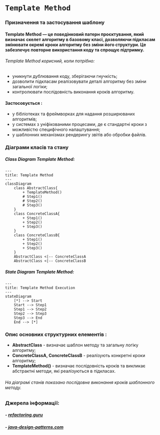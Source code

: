 # `Template Method`

### Призначення та застосування шаблону

#### **Template Method** — це поведінковий патерн проєктування, який визначає скелет алгоритму в базовому класі, дозволяючи підкласам змінювати окремі кроки алгоритму без зміни його структури. Це забезпечує повторне використання коду та спрощує підтримку.

###### Template Method корисний, коли потрібно:

- уникнути дублювання коду, зберігаючи гнучкість;
- дозволити підкласам реалізовувати деталі алгоритму без зміни загальної логіки;
- контролювати послідовність виконання кроків алгоритму.

#### **Застосовується :**

- у бібліотеках та фреймворках для надання розширюваних алгоритмів;
- у системах з уніфікованими процесами, де є стандартні кроки з можливістю специфічного налаштування;
- у шаблонних механізмах рендерингу звітів або обробки файлів.

### Діаграми класів та стану

##### Class Diagram Template Method:

```mermaid
---
title: Template Method
---
classDiagram
    class AbstractClass{
        + TemplateMethod()
        # Step1()
        # Step2()
        # Step3()
    }
    class ConcreteClassA{
        + Step1()
        + Step2()
        + Step3()
    }
    class ConcreteClassB{
        + Step1()
        + Step2()
        + Step3()
    }
    AbstractClass <|-- ConcreteClassA
    AbstractClass <|-- ConcreteClassB
```

##### State Diagram Template Method:

```mermaid
---
title: Template Method Execution
---
stateDiagram
    [*] --> Start
    Start --> Step1
    Step1 --> Step2
    Step2 --> Step3
    Step3 --> End
    End --> [*]
```

### Опис основних структурних елементів :

- **AbstractClass** - визначає шаблон методу та загальну логіку алгоритму;
- **ConcreteClassA, ConcreteClassB** - реалізують конкретні кроки алгоритму;
- **TemplateMethod()** - визначає послідовність кроків та викликає абстрактні методи, які реалізуються в підкласах.

###### На діаграмі станів показано послідовне виконання кроків шаблонного методу.

### Джерела інформації:

##### - [refactoring.guru](https://refactoring.guru/design-patterns/template-method)

##### - [java-design-patterns.com](https://java-design-patterns.com/patterns/template-method/)


